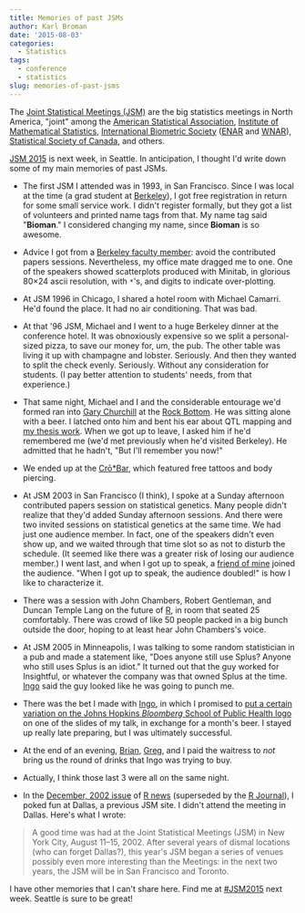 ```yaml
---
title: Memories of past JSMs
author: Karl Broman
date: '2015-08-03'
categories:
  - Statistics
tags:
  - conference
  - statistics
slug: memories-of-past-jsms
---
```


The [Joint Statistical Meetings (JSM)](https://www.amstat.org/meetings/jsm.cfm) are the big statistics meetings in North America, "joint" among the [American Statistical Association](https://amstat.org), [Institute of Mathematical Statistics](https://www.imstat.org), [International Biometric Society](https://www.biometricsociety.org) ([ENAR](https://www.enar.org) and [WNAR](http://www.wnar.org)), [Statistical Society of Canada](https://ssc.ca/en), and others.

[JSM 2015](https://www.amstat.org/meetings/jsm/2015/) is next week, in Seattle. In anticipation, I thought I'd write down some of my main memories of past JSMs.
<!-- more -->

  * The first JSM I attended was in 1993, in San Francisco. Since I was local at the time (a grad student at [Berkeley](https://www.stat.berkeley.edu)), I got free registration in return for some small service work. I didn't register formally, but they got a list of volunteers and printed name tags from that. My name tag said "**Bioman**." I considered changing my name, since **Bioman** is so awesome.

  * Advice I got from a [Berkeley faculty member](https://www.stat.berkeley.edu/~evans/): avoid the contributed papers sessions. Nevertheless, my office mate dragged me to one. One of the speakers showed scatterplots produced with Minitab, in glorious 80×24 ascii resolution, with `*`'s, and digits to indicate over-plotting.

  * At JSM 1996 in Chicago, I shared a hotel room with Michael Camarri. He'd found the place. It had no air conditioning. That was bad.

  * At that '96 JSM, Michael and I went to a huge Berkeley dinner at the conference hotel. It was obnoxiously expensive so we split a personal-sized pizza, to save our money for, um, the pub. The other table was living it up with champagne and lobster. Seriously. And then they wanted to split the check evenly. Seriously. Without any consideration for students. (I pay better attention to students' needs, from that experience.)

  * That same night, Michael and I and the considerable entourage we'd formed ran into [Gary Churchill](https://www.jax.org/research-and-faculty/faculty/gary-churchill) at the [Rock Bottom](http://www.rockbottom.com/locations/chicago). He was sitting alone with a beer. I latched onto him and bent his ear about QTL mapping and [my thesis work](https://www.biostat.wisc.edu/~kbroman/publications/thesis.pdf). When we got up to leave, I asked him if he'd remembered me (we'd met previously when he'd visited Berkeley). He admitted that he hadn't, "But I'll remember you now!"

  * We ended up at the [Crō*Bar](http://www.crobar.com/crobar-chicago.html), which featured free tattoos and body piercing.

  * At JSM 2003 in San Francisco (I think), I spoke at a Sunday afternoon contributed papers session on statistical genetics. Many people didn't realize that they'd added Sunday afternoon sessions. And there were two invited sessions on statistical genetics at the same time. We had just one audience member. In fact, one of the speakers didn't even show up, and we waited through that time slot so as not to disturb the schedule. (It seemed like there was a greater risk of losing our audience member.) I went last, and when I got up to speak, a [friend of mine](http://statistics.calpoly.edu/steve-rein/) joined the audience. "When I got up to speak, the audience doubled!" is how I like to characterize it.

  * There was a session with John Chambers, Robert Gentleman, and Duncan Temple Lang on the future of [R](https://www.r-project.org), in room that seated 25 comfortably. There was crowd of like 50 people packed in a big bunch outside the door, hoping to at least hear John Chambers's voice.

  * At JSM 2005 in Minneapolis, I was talking to some random statistician in a pub and made a statement like, "Does anyone still use Splus? Anyone who still uses Splus is an idiot." It turned out that the guy worked for Insightful, or whatever the company was that owned Splus at the time. [Ingo](http://www.biostat.jhsph.edu/~iruczins/) said the guy looked like he was going to punch me.

  * There was the bet I made with [Ingo](http://www.biostat.jhsph.edu/~iruczins/), in which I promised to [put a certain variation on the Johns Hopkins _Bloomberg_ School of Public Health logo](https://kbroman.org/blog/2013/03/06/the-hopkins-sph-logo-part-3-karls-revenge/) on one of the slides of my talk, in exchange for a month's beer. I stayed up really late preparing, but I was ultimately successful.

  * At the end of an evening, [Brian](http://www.bcaffo.com/), [Greg](https://www.albany.edu/sph/19585.php), and I paid the waitress to _not_ bring us the round of drinks that Ingo was trying to buy.

  * Actually, I think those last 3 were all on the same night.

  * In the [December, 2002 issue](https://cran.r-project.org/doc/Rnews/Rnews_2002-3.pdf) of [R news](https://cran.r-project.org/doc/Rnews/) (superseded by the [R Journal](https://journal.r-project.org/)), I poked fun at Dallas, a previous JSM site. I didn't attend the meeting in Dallas. Here's what I wrote:

> A good time was had at the Joint Statistical Meetings (JSM) in New York City, August 11–15, 2002. After several years of dismal locations (who can forget Dallas?), this year's JSM began a series of venues possibly even more interesting than the Meetings: in the next two years, the JSM will be in San Francisco and Toronto.

I have other memories that I can't share here. Find me at [#JSM2015](https://twitter.com/hashtag/jsm2015) next week. Seattle is sure to be great!
